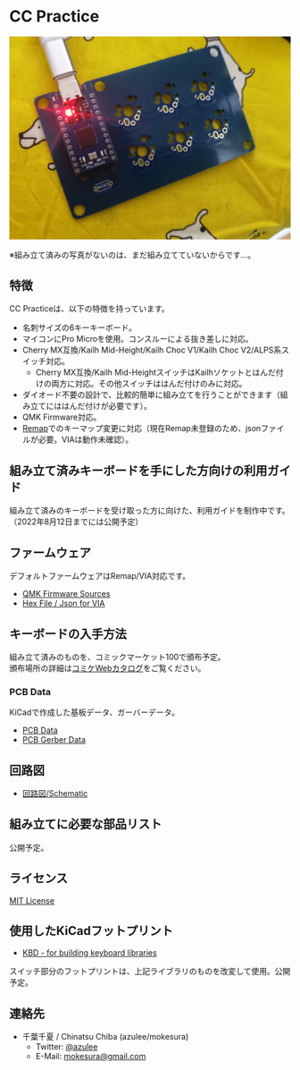 # CC Practice

![CC Practice](https://github.com/mokesura/cc_practice/blob/main/img/cc-practice_pcb-photo.jpg?raw=true)

※組み立て済みの写真がないのは、まだ組み立てていないからです…。

## 特徴
CC Practiceは、以下の特徴を持っています。

- 名刺サイズの6キーキーボード。
- マイコンにPro Microを使用。コンスルーによる抜き差しに対応。
- Cherry MX互換/Kailh Mid-Height/Kailh Choc V1/Kailh Choc V2/ALPS系スイッチ対応。
  - Cherry MX互換/Kailh Mid-HeightスイッチはKailhソケットとはんだ付けの両方に対応。その他スイッチははんだ付けのみに対応。
- ダイオード不要の設計で、比較的簡単に組み立てを行うことができます（組み立てにははんだ付けが必要です）。
- QMK Firmware対応。
- [Remap](https://remap-keys.app)でのキーマップ変更に対応（現在Remap未登録のため、jsonファイルが必要。VIAは動作未確認）。

## 組み立て済みキーボードを手にした方向けの利用ガイド
組み立て済みのキーボードを受け取った方に向けた、利用ガイドを制作中です。  
（2022年8月12日までには公開予定）

## ファームウェア
デフォルトファームウェアはRemap/VIA対応です。

- [QMK Firmware Sources](https://github.com/mokesura/qmk_firmware/tree/mokesura/cc_practice/keyboards/mokesura/cc_practice)
- [Hex File / Json for VIA](https://github.com/mokesura/cc_practice/tree/main/firmware)

## キーボードの入手方法
組み立て済みのものを、コミックマーケット100で頒布予定。  
頒布場所の詳細は[コミケWebカタログ](https://webcatalog-free.circle.ms/Circle/16215504)をご覧ください。

### PCB Data
KiCadで作成した基板データ、ガーバーデータ。

- [PCB Data](https://github.com/mokesura/cc_practice/tree/main/pcb) 
- [PCB Gerber Data](https://github.com/mokesura/cc_practice/tree/main/pcb-gerber) 

## 回路図
- [回路図/Schematic](https://github.com/mokesura/cc_practice/blob/main/pcb/cc-practice_Schematic.pdf)

## 組み立てに必要な部品リスト
公開予定。

## ライセンス
[MIT License](https://github.com/mokesura/cc_practice/blob/main/LICENSE)

## 使用したKiCadフットプリント
- [KBD - for building keyboard libraries](https://github.com/foostan/kbd) 

スイッチ部分のフットプリントは、上記ライブラリのものを改変して使用。公開予定。

## 連絡先
- 千葉千夏 / Chinatsu Chiba (azulee/mokesura)
  - Twitter: [@azulee](https://twitter.com/azulee)
  - E-Mail: mokesura@gmail.com
